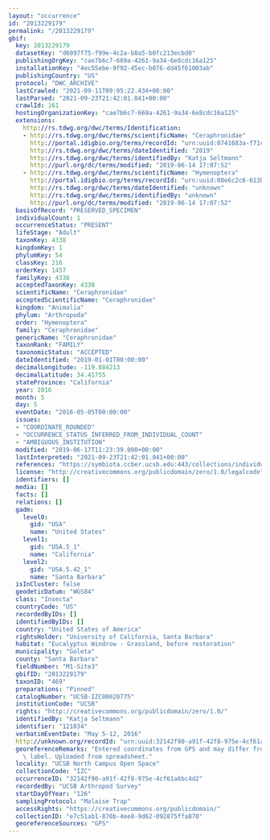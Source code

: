```yaml
---
layout: "occurrence"
id: "2013229179"
permalink: "/2013229179"
gbif:
  key: 2013229179
  datasetKey: "d6097f75-f99e-4c2a-b8a5-b0fc213ecbd0"
  publishingOrgKey: "cae7b6c7-669a-4261-9a34-6e8cdc16a125"
  installationKey: "4ec55ebe-9f92-45ec-b076-dd45f61003ab"
  publishingCountry: "US"
  protocol: "DWC_ARCHIVE"
  lastCrawled: "2021-09-11T09:05:22.434+00:00"
  lastParsed: "2021-09-23T21:42:01.041+00:00"
  crawlId: 161
  hostingOrganizationKey: "cae7b6c7-669a-4261-9a34-6e8cdc16a125"
  extensions:
    http://rs.tdwg.org/dwc/terms/Identification:
    - http://rs.tdwg.org/dwc/terms/scientificName: "Ceraphronidae"
      http://portal.idigbio.org/terms/recordId: "urn:uuid:0741683a-f71c-4d5b-b607-77dfcccfe972"
      http://rs.tdwg.org/dwc/terms/dateIdentified: "2019"
      http://rs.tdwg.org/dwc/terms/identifiedBy: "Katja Seltmann"
      http://purl.org/dc/terms/modified: "2019-06-14 17:07:52"
    - http://rs.tdwg.org/dwc/terms/scientificName: "Hymenoptera"
      http://portal.idigbio.org/terms/recordId: "urn:uuid:08e6c2c6-613b-47bd-b616-41c11a58042e"
      http://rs.tdwg.org/dwc/terms/dateIdentified: "unknown"
      http://rs.tdwg.org/dwc/terms/identifiedBy: "unknown"
      http://purl.org/dc/terms/modified: "2019-06-14 17:07:52"
  basisOfRecord: "PRESERVED_SPECIMEN"
  individualCount: 1
  occurrenceStatus: "PRESENT"
  lifeStage: "Adult"
  taxonKey: 4338
  kingdomKey: 1
  phylumKey: 54
  classKey: 216
  orderKey: 1457
  familyKey: 4338
  acceptedTaxonKey: 4338
  scientificName: "Ceraphronidae"
  acceptedScientificName: "Ceraphronidae"
  kingdom: "Animalia"
  phylum: "Arthropoda"
  order: "Hymenoptera"
  family: "Ceraphronidae"
  genericName: "Ceraphronidae"
  taxonRank: "FAMILY"
  taxonomicStatus: "ACCEPTED"
  dateIdentified: "2019-01-01T00:00:00"
  decimalLongitude: -119.884213
  decimalLatitude: 34.41755
  stateProvince: "California"
  year: 2016
  month: 5
  day: 5
  eventDate: "2016-05-05T00:00:00"
  issues:
  - "COORDINATE_ROUNDED"
  - "OCCURRENCE_STATUS_INFERRED_FROM_INDIVIDUAL_COUNT"
  - "AMBIGUOUS_INSTITUTION"
  modified: "2019-06-17T11:23:39.000+00:00"
  lastInterpreted: "2021-09-23T21:42:01.041+00:00"
  references: "https://symbiota.ccber.ucsb.edu:443/collections/individual/index.php?occid=121834"
  license: "http://creativecommons.org/publicdomain/zero/1.0/legalcode"
  identifiers: []
  media: []
  facts: []
  relations: []
  gadm:
    level0:
      gid: "USA"
      name: "United States"
    level1:
      gid: "USA.5_1"
      name: "California"
    level2:
      gid: "USA.5.42_1"
      name: "Santa Barbara"
  isInCluster: false
  geodeticDatum: "WGS84"
  class: "Insecta"
  countryCode: "US"
  recordedByIDs: []
  identifiedByIDs: []
  country: "United States of America"
  rightsHolder: "University of California, Santa Barbara"
  habitat: "Eucalyptus Windrow - Grassland, before restoration"
  municipality: "Goleta"
  county: "Santa Barbara"
  fieldNumber: "M1-Site3"
  gbifID: "2013229179"
  taxonID: "469"
  preparations: "Pinned"
  catalogNumber: "UCSB-IZC00020775"
  institutionCode: "UCSB"
  rights: "http://creativecommons.org/publicdomain/zero/1.0/"
  identifiedBy: "Katja Seltmann"
  identifier: "121834"
  verbatimEventDate: "May 5-12, 2016"
  http://unknown.org/recordId: "urn:uuid:32142f90-a91f-42f8-975e-4cf61a6bc4d2"
  georeferenceRemarks: "Entered coordinates from GPS and may differ from what is on\
    \ label. Uploaded from spreadsheet."
  locality: "UCSB North Campus Open Space"
  collectionCode: "IZC"
  occurrenceID: "32142f90-a91f-42f8-975e-4cf61a6bc4d2"
  recordedBy: "UCSB Arthropod Survey"
  startDayOfYear: "126"
  samplingProtocol: "Malaise Trap"
  accessRights: "https://creativecommons.org/publicdomain/"
  collectionID: "e7c51ab1-870b-4ee8-9d62-092875ffa870"
  georeferenceSources: "GPS"
---
```

